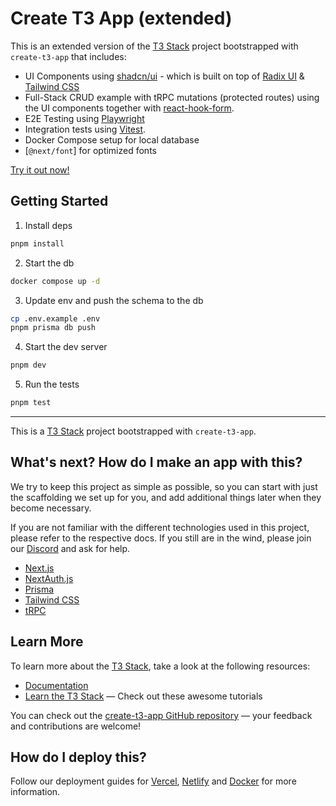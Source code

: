 # Create T3 App (extended)

This is an extended version of the [T3 Stack](https://create.t3.gg/) project bootstrapped with `create-t3-app` that includes:

- UI Components using [shadcn/ui](https://ui.shadcn.com) - which is built on top of [Radix UI](https://radix-ui.com) & [Tailwind CSS](https://tailwindcss.com)
- Full-Stack CRUD example with tRPC mutations (protected routes) using the UI components together with [react-hook-form](https://react-hook-form.com).
- E2E Testing using [Playwright](https://playwright.dev)
- Integration tests using [Vitest](https://vitest.dev).
- Docker Compose setup for local database
- [`@next/font`] for optimized fonts

[Try it out now!](https://t3-complete.vercel.app)

## Getting Started

1. Install deps

```bash
pnpm install
```

2. Start the db

```bash
docker compose up -d
```

3. Update env and push the schema to the db

```bash
cp .env.example .env
pnpm prisma db push
```

4. Start the dev server

```bash
pnpm dev
```

5. Run the tests

```bash
pnpm test
```

---

This is a [T3 Stack](https://create.t3.gg/) project bootstrapped with `create-t3-app`.

## What's next? How do I make an app with this?

We try to keep this project as simple as possible, so you can start with just the scaffolding we set up for you, and add additional things later when they become necessary.

If you are not familiar with the different technologies used in this project, please refer to the respective docs. If you still are in the wind, please join our [Discord](https://t3.gg/discord) and ask for help.

- [Next.js](https://nextjs.org)
- [NextAuth.js](https://next-auth.js.org)
- [Prisma](https://prisma.io)
- [Tailwind CSS](https://tailwindcss.com)
- [tRPC](https://trpc.io)

## Learn More

To learn more about the [T3 Stack](https://create.t3.gg/), take a look at the following resources:

- [Documentation](https://create.t3.gg/)
- [Learn the T3 Stack](https://create.t3.gg/en/faq#what-learning-resources-are-currently-available) — Check out these awesome tutorials

You can check out the [create-t3-app GitHub repository](https://github.com/t3-oss/create-t3-app) — your feedback and contributions are welcome!

## How do I deploy this?

Follow our deployment guides for [Vercel](https://create.t3.gg/en/deployment/vercel), [Netlify](https://create.t3.gg/en/deployment/netlify) and [Docker](https://create.t3.gg/en/deployment/docker) for more information.
